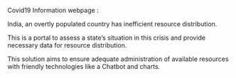 Covid19 Information webpage : 

India, an overtly populated country has inefficient resource distribution. 

This is a portal to assess a state’s situation in this crisis and provide necessary data for resource distribution.

This solution aims to ensure adequate administration of available resources with friendly technologies like a Chatbot and charts.
